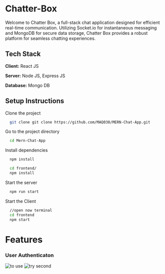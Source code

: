 # Chatter-Box

Welcome to Chatter Box, a full-stack chat application designed for efficient real-time communication. Utilizing Socket.io for instantaneous messaging and MongoDB for secure data storage, Chatter Box provides a robust platform for seamless chatting experiences.
## Tech Stack

**Client:** React JS

**Server:** Node JS, Express JS

**Database:** Mongo DB
  
## Setup Instructions

Clone the project

```bash
  git clone git clone https://github.com/MAQ030/MERN-Chat-App.git
```

Go to the project directory

```bash
  cd Mern-Chat-App
```

Install dependencies

```bash
  npm install
```

```bash
  cd frontend/
  npm install
```

Start the server

```bash
  npm run start
```
Start the Client

```bash
  //open now terminal
  cd frontend
  npm start
```
# Features

### User Authenticaton
![to use](https://github.com/MAQ030/MERN-Chat-App/assets/156931518/45b686fd-4dcc-4a96-b581-28dbb1f749c8)
![try second](https://github.com/MAQ030/MERN-Chat-App/assets/156931518/532840a8-103d-4d1b-9bfe-b132c6cd7233)



